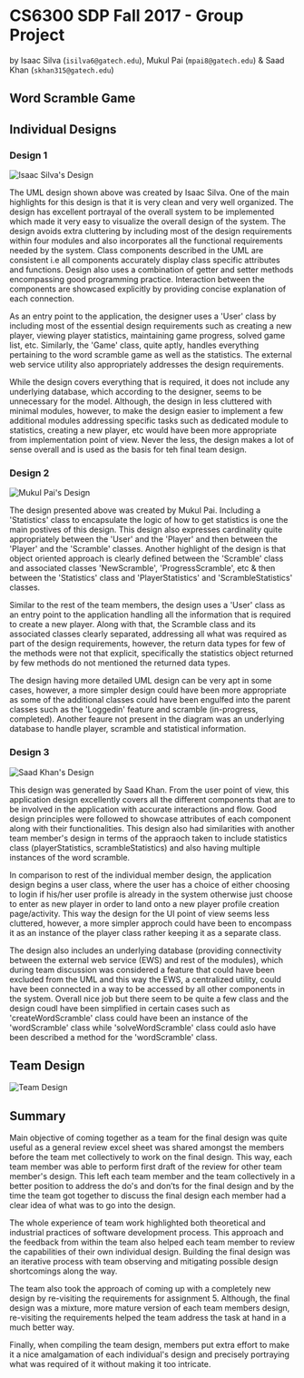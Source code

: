 # CS6300 SDP Fall 2017 - Group Project
by Isaac Silva (```isilva6@gatech.edu```), Mukul Pai (```mpai8@gatech.edu```) & Saad Khan (```skhan315@gatech.edu```)

## Word Scramble Game

## Individual Designs

### Design 1

![Isaac Silva's Design](designs/design_Isaac_Silva.png)

The UML design shown above was created by Isaac Silva. One of the main highlights for this design is that it is very clean and very well organized. The design has excellent portrayal of the overall system to be implemented which made it very easy to visualize the overall design of the system. The design avoids extra cluttering by including most of the design requirements within four modules and also incorporates all the functional requirements needed by the system. Class components described in the UML are consistent i.e all components accurately display class specific attributes and functions. Design also uses a combination of getter and setter methods encompassing good programming practice. Interaction between the components are showcased explicitly by providing concise explanation of each connection.

As an entry point to the application, the designer uses a 'User' class by including most of the essential design requirements such as creating a new player, viewing player statistics, maintaining game progress, solved game list, etc. Similarly, the 'Game' class, quite aptly, handles everything pertaining to the word scramble game as well as the statistics. The external web service utility also appropriately addresses the design requirements.

While the design covers everything that is required, it does not include any underlying database, which according to the designer, seems to be unnecessary for the model. Although, the design in less cluttered with minimal modules, however, to make the design easier to implement a few additional modules addressing specific tasks such as dedicated module to statistics, creating a new player, etc would have been more appropriate from implementation point of view. Never the less, the design makes a lot of sense overall and is used as the basis for teh final team design. 


### Design 2

![Mukul Pai's Design](designs/design_Mukul_Pai.png)


The design presented above was created by Mukul Pai. Including a 'Statistics' class to encapsulate the logic of how to get statistics is one the main postives of this design. This design also expresses cardinality quite appropriately between the 'User' and the 'Player' and then between the 'Player' and the 'Scramble' classes. Another highlight of the design is that object oriented approach is clearly defined between the 'Scramble' class and associated classes 'NewScramble', 'ProgressScramble', etc & then between the 'Statistics' class and 'PlayerStatistics' and 'ScrambleStatistics' classes.

Similar to the rest of the team members, the design uses a 'User' class as an entry point to the application handling all the information that is required to create a new player. Along with that, the Scramble class and its associated classes clearly separated, addressing all what was required as part of the design requirements, however, the return data types for few of the methods were not that explicit, specifically the statistics object returned by few methods do not mentioned the returned data types.

The design having more detailed UML design can be very apt in some cases, however, a more simpler design could have been more appropriate as some of the additional classes could have been engulfed into the parent classes such as the 'Loggedin' feature and scramble (in-progress, completed). Another feaure not present in the diagram was an underlying database to handle player, scramble and statistical information.


### Design 3

![Saad Khan's Design](designs/design_Saad_Khan.png)

This design was generated by Saad Khan. From the user point of view, this application design excellently covers all the different components that are to be involved in the application with accurate interactions and flow. Good design principles were followed to showcase attributes of each component along with their functionalities. This design also had similarities with another team member's design in terms of the appraoch taken to include statistics class (playerStatistics, scrambleStatistics) and also having multiple instances of the word scramble.

In comparison to rest of the individual member design, the application design begins a user class, where the user has a choice of either choosing to login if his/her user profile is already in the system otherwise just choose to enter as new player in order to land onto a new player profile creation page/activity. This way the design for the UI point of view seems less cluttered, however, a more simpler approch could have been to encompass it as an instance of the player class rather keeping it as a separate class. 

The design also includes an underlying database (providing connectivity between the external web service (EWS) and rest of the modules), which during team discussion was considered a feature that could have been excluded from the UML and this way the EWS, a centralized utility, could have been connected in a way to be accessed by all other components in the system. Overall nice job but there seem to be quite a few class and the design coudl have been simplified in certain cases such as 'createWordScramble' class could have been an instance of the 'wordScramble' class while 'solveWordScramble' class could aslo have been described a method for the 'wordScramble' class.



## Team Design
![Team Design](designs/design_team.png)


## Summary

Main objective of coming together as a team for the final design was quite useful as a general review excel sheet was shared amongst the members before the team met collectively to work on the final design. This way, each team member was able to perform first draft of the review for other team member's design. This left each team member and the team collectively in a better position to address the do's and don’ts for the final design and by the time the team got together to discuss the final design each member had a clear idea of what was to go into the design.

The whole experience of team work highlighted both theoretical and industrial practices of software development process. This approach and the feedback from within the team also helped each team member to review the capabilities of their own individual design. Building the final design was an iterative process with team observing and mitigating possible design shortcomings along the way.

The team also took the approach of coming up with a completely new design by re-visiting the requirements for assignment 5. Although, the final design was a mixture, more mature version of each team members design, re-visiting the requirements helped the team address the task at hand in a much better way.

Finally, when compiling the team design, members put extra effort to make it a nice amalgamation of each individual's design and precisely portraying what was required of it without making it too intricate.

